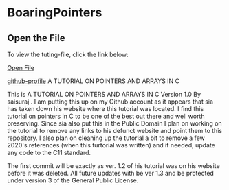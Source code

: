 # BoaringPointers
## Open the File

To view the tuting-file, click the link below:

[Open File](path/to/your/file.ext)


[github-profile](https://github.com/surajsia)
A TUTORIAL ON POINTERS AND ARRAYS IN C

This is A TUTORIAL ON POINTERS AND ARRAYS IN C Version 1.0 By saisuraj . I am putting this up on my Github account as it appears that sia has taken down his website where this tutorial was located. I find this tutorial on pointers in C to be one of the best out there and well worth preserving. Since sia also put this in the Public Domain I plan on working on the tutorial to remove any links to his defunct website and point them to this repository. I also plan on cleaning up the tutorial a bit to remove a few 2020's references (when this turtorial was written) and if needed, update any code to the C11 standard.

The first commit will be exactly as ver. 1.2 of his tutorial was on his website before it was deleted.
All future updates with be ver 1.3 and be protected under version 3 of the General Public License. 
